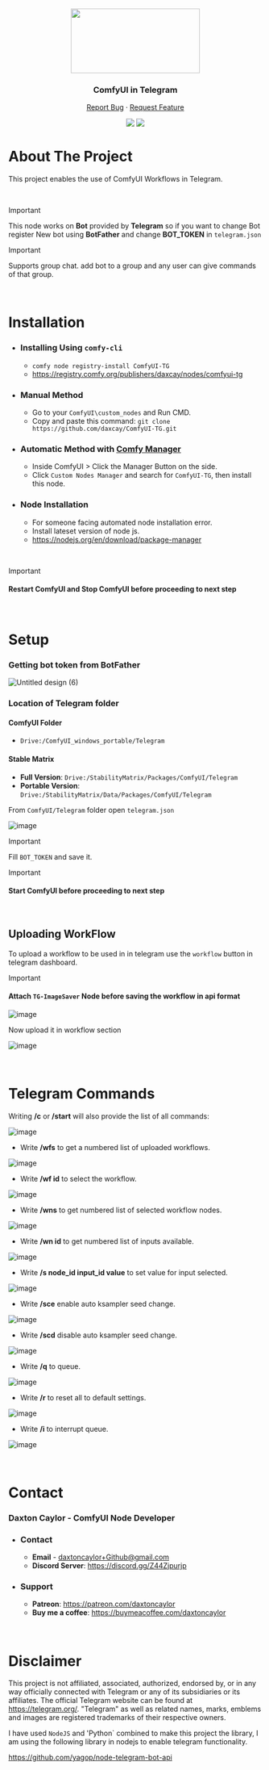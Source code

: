 <a id="readme-top"></a>

<br />
<div align="center">
  <a href="https://github.com/daxcay/ComfyUI-TG">
    <img src="https://github.com/user-attachments/assets/c35f3c6f-9a8b-426f-9dc8-79c7b2e535d1" width="256px" height="128px">
  </a>

  <h3 align="center">ComfyUI in Telegram</h3>

  <p align="center">
    <a href="https://github.com/daxcay/ComfyUI-TG/issues/new?labels=bug&template=bug-report---.md">Report Bug</a>
    ·
    <a href="https://github.com/daxcay/ComfyUI-TG/issues/new?labels=enhancement&template=feature-request---.md">Request Feature</a>
  </p>

  <p align="center">
    <img src="https://img.shields.io/badge/version-1.0.0-green" >
    <img src="https://img.shields.io/badge/last_update-Sept_2024-green" >
  </p>
  
</div>

# About The Project

This project enables the use of ComfyUI Workflows in Telegram.

<br />

> [!IMPORTANT]
> This node works on **Bot** provided by **Telegram** so if you want to change Bot register New bot using **BotFather** and change **BOT_TOKEN** in `telegram.json` 

> [!IMPORTANT]
> Supports group chat. add bot to a group and any user can give commands of that group.

<br />

# Installation

  - ### Installing Using `comfy-cli`
    - `comfy node registry-install ComfyUI-TG`
    - https://registry.comfy.org/publishers/daxcay/nodes/comfyui-tg
  
  - ### Manual Method
    - Go to your `ComfyUI\custom_nodes` and Run CMD.
    - Copy and paste this command: `git clone https://github.com/daxcay/ComfyUI-TG.git`
  
  - ### Automatic Method with [Comfy Manager](https://github.com/ltdrdata/ComfyUI-Manager)
    - Inside ComfyUI > Click the Manager Button on the side.
    - Click `Custom Nodes Manager` and search for `ComfyUI-TG`, then install this node.

  - ### Node Installation
    - For someone facing automated node installation error. 
    - Install lateset version of node js.
    - https://nodejs.org/en/download/package-manager
  
  <br>
  
  >[!IMPORTANT]
  > #### **Restart ComfyUI and Stop ComfyUI before proceeding to next step**

<br />

# Setup

### Getting bot token from BotFather

![Untitled design (6)](https://github.com/user-attachments/assets/ea381db3-4d28-4535-9c87-490ff2af9df4)

### Location of Telegram folder

#### ComfyUI Folder
  - `Drive:/ComfyUI_windows_portable/Telegram`

#### Stable Matrix
   -  **Full Version**: `Drive:/StabilityMatrix/Packages/ComfyUI/Telegram`
   -  **Portable Version**: `Drive:/StabilityMatrix/Data/Packages/ComfyUI/Telegram`

From `ComfyUI/Telegram` folder open `telegram.json`

![image](https://github.com/user-attachments/assets/a30ca344-d07a-48a2-8f65-39b3a564d83b)

> [!IMPORTANT]
> Fill `BOT_TOKEN` and save it.

>[!IMPORTANT]
> #### **Start ComfyUI before proceeding to next step**

<br />

## Uploading WorkFlow

To upload a workflow to be used in in telegram use the `workflow` button in telegram dashboard.

>[!IMPORTANT]
> #### **Attach `TG-ImageSaver` Node before saving the workflow in api format**

![image](https://github.com/user-attachments/assets/2ae18c4b-dd0d-4385-b404-0c4c09a08e5a)

Now upload it in workflow section

![image](https://github.com/user-attachments/assets/d0cae95f-3dea-42d5-9948-69093486ab52)

<br />

# Telegram Commands

Writing **/c** or **/start** will also provide the list of all commands:

![image](https://github.com/user-attachments/assets/e1eae84a-e0f2-41a8-9389-144eb5afd8bd)

- Write **/wfs** to get a numbered list of uploaded workflows.

![image](https://github.com/user-attachments/assets/4227503e-df68-4692-8c10-d5fd2ace5754)

- Write **/wf id** to select the workflow.

![image](https://github.com/user-attachments/assets/d5c63d1c-98e1-422f-8986-e38dc86f6986)

- Write **/wns** to get numbered list of selected workflow nodes.

![image](https://github.com/user-attachments/assets/04577a8d-53a2-41f2-ab8f-92c409598ef0)

- Write **/wn id** to get numbered list of inputs available.

![image](https://github.com/user-attachments/assets/85b19d92-39ee-48c9-965d-27ffaed24b1d)

- Write **/s node_id input_id value** to set value for input selected.

![image](https://github.com/user-attachments/assets/e3e6de3f-792a-4b1c-8696-5ed4540a4c3f)

- Write **/sce** enable auto ksampler seed change.

![image](https://github.com/user-attachments/assets/5792d046-ceb6-4923-aae9-bb3c9f7d83ff)

- Write **/scd** disable auto ksampler seed change.

![image](https://github.com/user-attachments/assets/f2e8209e-1dd7-4f3e-bd3d-fc30916789f5)

- Write **/q** to queue.

![image](https://github.com/user-attachments/assets/1fcd1e64-eb2b-4216-b958-b6ff820397f5)

- Write **/r** to reset all to default settings.

![image](https://github.com/user-attachments/assets/e615e2f1-cd4b-4f42-9572-e2f684542ff9)

- Write **/i** to interrupt queue.

![image](https://github.com/user-attachments/assets/d9710b51-c7b5-4750-8c96-47a3e040dacc)

<br/>

# Contact

### Daxton Caylor - ComfyUI Node Developer 

  - ### Contact
     - **Email** - daxtoncaylor+Github@gmail.com
     - **Discord Server**: https://discord.gg/Z44Zjpurjp
    
  - ### Support
     - **Patreon**: https://patreon.com/daxtoncaylor
     - **Buy me a coffee**: https://buymeacoffee.com/daxtoncaylor

<br/>

# Disclaimer

This project is not affiliated, associated, authorized, endorsed by, or in any way officially connected with Telegram or any of its subsidiaries or its affiliates. The official Telegram website can be found at https://telegram.org/. "Telegram" as well as related names, marks, emblems and images are registered trademarks of their respective owners. 

I have used `NodeJS` and 'Python` combined to make this project the library, I am using the following library in nodejs to enable telegram functionality. 

https://github.com/yagop/node-telegram-bot-api
